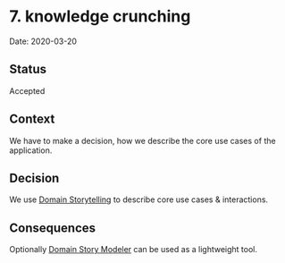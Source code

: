 # 7. knowledge crunching

Date: 2020-03-20

## Status

Accepted

## Context

We have to make a decision, how we describe the core use cases of the application.

## Decision

We use [Domain Storytelling](https://domainstorytelling.org/) to describe core use cases & interactions.

## Consequences

Optionally [Domain Story Modeler](https://github.com/WPS/domain-story-modeler) can be used as a lightweight tool.